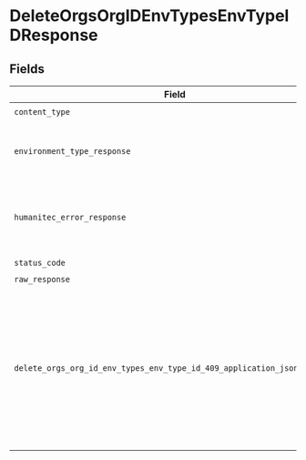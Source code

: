# DeleteOrgsOrgIDEnvTypesEnvTypeIDResponse


## Fields

| Field                                                                                                                                             | Type                                                                                                                                              | Required                                                                                                                                          | Description                                                                                                                                       |
| ------------------------------------------------------------------------------------------------------------------------------------------------- | ------------------------------------------------------------------------------------------------------------------------------------------------- | ------------------------------------------------------------------------------------------------------------------------------------------------- | ------------------------------------------------------------------------------------------------------------------------------------------------- |
| `content_type`                                                                                                                                    | *str*                                                                                                                                             | :heavy_check_mark:                                                                                                                                | N/A                                                                                                                                               |
| `environment_type_response`                                                                                                                       | [Optional[shared.EnvironmentTypeResponse]](../../models/shared/environmenttyperesponse.md)                                                        | :heavy_minus_sign:                                                                                                                                | The Environment Type requested.<br/><br/>                                                                                                         |
| `humanitec_error_response`                                                                                                                        | [Optional[shared.HumanitecErrorResponse]](../../models/shared/humanitecerrorresponse.md)                                                          | :heavy_minus_sign:                                                                                                                                | The Authorization header was not present or invalid.<br/><br/>                                                                                    |
| `status_code`                                                                                                                                     | *int*                                                                                                                                             | :heavy_check_mark:                                                                                                                                | N/A                                                                                                                                               |
| `raw_response`                                                                                                                                    | [requests.Response](https://requests.readthedocs.io/en/latest/api/#requests.Response)                                                             | :heavy_minus_sign:                                                                                                                                | N/A                                                                                                                                               |
| `delete_orgs_org_id_env_types_env_type_id_409_application_json_objects`                                                                           | list[dict[str, *str*]]                                                                                                                            | :heavy_minus_sign:                                                                                                                                | There are 1 or more Environments with this Type.<br/><br/>To delete an Environment Type, there can be no Environments with that type in the Organization. |
